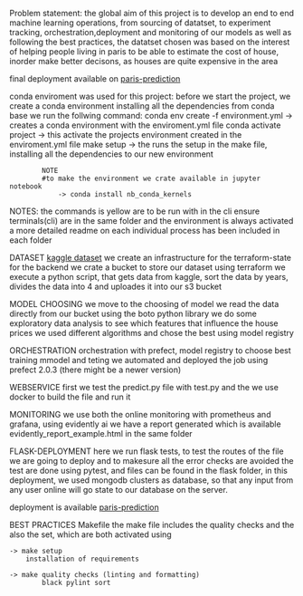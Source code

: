 Problem statement:
the global aim of this project is to develop an end to end machine learning operations, from sourcing of datatset, to experiment tracking, orchestration,deployment and monitoring of our models as well as following the best practices, the datatset chosen was based on the interest of helping people living in paris to be able to estimate the cost of house, inorder make better decisons, as houses are quite expensive in the area 


final deployment available  on   [paris-prediction](https://paris-housing-prediction.herokuapp.com/)

conda enviroment was used for this project:
before we start the project, we create a conda environment installing all the dependencies 
	from conda base
		we run the follwing command: 
			conda env create -f environment.yml  -> creates a conda environment with the enviroment.yml file
			conda activate project -> this activate the projects environment created in the enviroment.yml file
		    make setup -> the runs the setup in the make file, installing all the dependencies to our new environment

			NOTE
			#to make the environment we crate available in jupyter notebook
				-> conda install nb_conda_kernels

NOTES:
	the commands is yellow are to be run with in the cli 
	ensure terminals(cli) are in the same folder and the environment is always activated
	a more detailed readme on each individual process has been included in each folder 


DATASET  [kaggle dataset](https://www.kaggle.com/datasets/mssmartypants/paris-housing-price-prediction)
we create an infrastructure for the terraform-state for the backend 
we crate a bucket to store our dataset using terraform
we execute a python script, that gets data from kaggle, sort the data by years, divides the data into 4 and uploades it into our s3 bucket


MODEL CHOOSING
we move to the choosing of model 
we read the data directly from our bucket using the boto python library 
we do some exploratory data analysis to see which features that influence the house prices 
we used different algorithms and chose the best using model registry

ORCHESTRATION
orchestration with prefect, model registry to choose best training mmodel and teting 
we automated and deployed the job using prefect 2.0.3 (there might be a newer version)

WEBSERVICE
first we test the predict.py file with test.py 
and the we use docker to build the file and run it 


MONITORING
we use both the online monitoring with prometheus and grafana, using evidently ai 
we have a report generated which is available evidently_report_example.html in the same folder

FLASK-DEPLOYMENT
 here we run flask tests, to test the routes of the file we are going to deploy and to makesure all the error checks are avoided 
 the test are done using pytest, and files can be found in the flask folder, in this deployment, we used mongodb clusters as database, so that 
 any input from any user online will go state to our database on the server.
 
 deployment is available  [paris-prediction](https://paris-housing-prediction.herokuapp.com/)



BEST PRACTICES
Makefile
	the make file includes the quality checks and the also the set, which are both activated using 
	
	-> make setup 
		installation of requirements

	-> make quality checks (linting and formatting)
			black pylint sort 